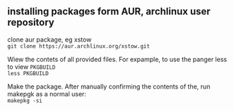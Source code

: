 installing packages form AUR, archlinux user repository
-------------------------------------------------------

clone aur package, eg xstow  
`git clone https://aur.archlinux.org/xstow.git`  

Wiew the contets of all provided files. For expample, to use the panger 
less to view `PKGBUILD`  
`less PKGBUILD`

Make the package. After manually confirming the contents of the, run 
makepgk as a normal user:  
`makepkg -si`
